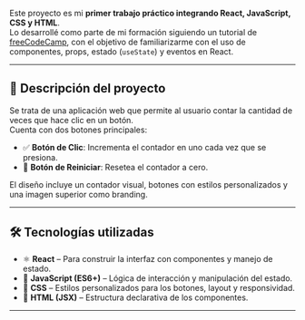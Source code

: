 Este proyecto es mi **primer trabajo práctico integrando React, JavaScript, CSS y HTML**.  
Lo desarrollé como parte de mi formación siguiendo un tutorial de [freeCodeCamp](https://www.freecodecamp.org/),
con el objetivo de familiarizarme con el uso de componentes, props, estado (`useState`) y eventos en React.

---

## 📌 Descripción del proyecto

Se trata de una aplicación web que permite al usuario contar la cantidad de veces que hace clic en un botón.  
Cuenta con dos botones principales:

- ✅ **Botón de Clic**: Incrementa el contador en uno cada vez que se presiona.
- 🔄 **Botón de Reiniciar**: Resetea el contador a cero.

El diseño incluye un contador visual, botones con estilos personalizados y una imagen superior como branding.

---

## 🛠️ Tecnologías utilizadas

- ⚛️ **React** – Para construir la interfaz con componentes y manejo de estado.
- 🧠 **JavaScript (ES6+)** – Lógica de interacción y manipulación del estado.
- 🎨 **CSS** – Estilos personalizados para los botones, layout y responsividad.
- 🧾 **HTML (JSX)** – Estructura declarativa de los componentes.

---
